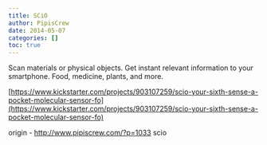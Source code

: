 ```yaml
---
title: SCiO
author: PipisCrew
date: 2014-05-07
categories: []
toc: true
---
```


Scan materials or physical objects. Get instant relevant information to your smartphone. Food, medicine, plants, and more.

[https://www.kickstarter.com/projects/903107259/scio-your-sixth-sense-a-pocket-molecular-sensor-fo](https://www.kickstarter.com/projects/903107259/scio-your-sixth-sense-a-pocket-molecular-sensor-fo)

origin - http://www.pipiscrew.com/?p=1033 scio